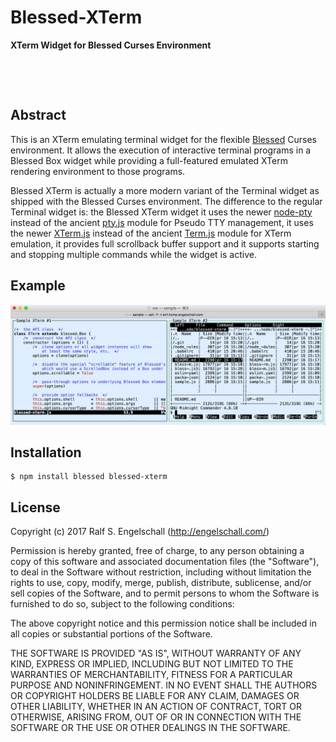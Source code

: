 
Blessed-XTerm
=============

**XTerm Widget for Blessed Curses Environment**

<p/>
<img src="https://nodei.co/npm/blessed-xterm.png?downloads=true&stars=true" alt=""/>

<p/>
<img src="https://david-dm.org/rse/blessed-xterm.png" alt=""/>

Abstract
--------

This is an XTerm emulating terminal widget for the flexible
[Blessed](https://github.com/chjj/blessed) Curses environment. It allows
the execution of interactive terminal programs in a Blessed Box widget
while providing a full-featured emulated XTerm rendering environment to
those programs.

Blessed XTerm is actually a more modern variant of the Terminal widget
as shipped with the Blessed Curses environment. The difference to the
regular Terminal widget is: the Blessed XTerm widget it uses the newer
[node-pty](https://github.com/Tyriar/node-pty) instead of the ancient
[pty.js](https://github.com/chjj/pty.js/) module for Pseudo TTY management, it
uses the newer [XTerm.js](https://xtermjs.org/) instead of the ancient
[Term.js](https://github.com/chjj/term.js/) module for XTerm emulation, it
provides full scrollback buffer support and it supports starting and
stopping multiple commands while the widget is active.

Example
-------

![Blessed XTerm Sample usage](screenshot.png)

Installation
------------

```
$ npm install blessed blessed-xterm
```

License
-------

Copyright (c) 2017 Ralf S. Engelschall (http://engelschall.com/)

Permission is hereby granted, free of charge, to any person obtaining
a copy of this software and associated documentation files (the
"Software"), to deal in the Software without restriction, including
without limitation the rights to use, copy, modify, merge, publish,
distribute, sublicense, and/or sell copies of the Software, and to
permit persons to whom the Software is furnished to do so, subject to
the following conditions:

The above copyright notice and this permission notice shall be included
in all copies or substantial portions of the Software.

THE SOFTWARE IS PROVIDED "AS IS", WITHOUT WARRANTY OF ANY KIND,
EXPRESS OR IMPLIED, INCLUDING BUT NOT LIMITED TO THE WARRANTIES OF
MERCHANTABILITY, FITNESS FOR A PARTICULAR PURPOSE AND NONINFRINGEMENT.
IN NO EVENT SHALL THE AUTHORS OR COPYRIGHT HOLDERS BE LIABLE FOR ANY
CLAIM, DAMAGES OR OTHER LIABILITY, WHETHER IN AN ACTION OF CONTRACT,
TORT OR OTHERWISE, ARISING FROM, OUT OF OR IN CONNECTION WITH THE
SOFTWARE OR THE USE OR OTHER DEALINGS IN THE SOFTWARE.


